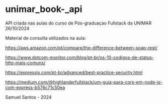 # unimar_book-\_api

API criada nas aulas do curso de Pós-graduaçao Fullstack da UNIMAR
26/10/2024

Material de consulta utilizados na aula:

https://aws.amazon.com/pt/compare/the-difference-between-soap-rest/

https://www.dotcom-monitor.com/blog/pt-br/os-10-codigos-de-status-http-mais-comuns/

https://expressjs.com/pt-br/advanced/best-practice-security.html

https://medium.com/@highlanderfullstack/um-guia-para-cors-em-node-js-com-express-b576c71c50ea

Samuel Santos - 2024
